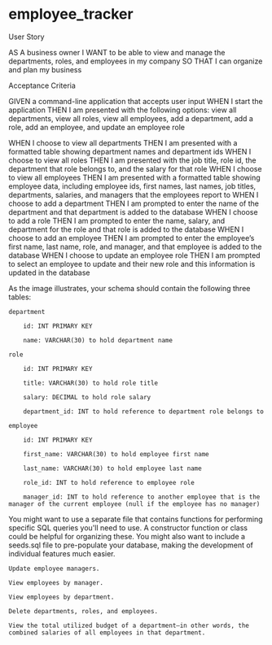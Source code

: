 # employee_tracker

User Story

AS A business owner
I WANT to be able to view and manage the departments, roles, and employees in my company
SO THAT I can organize and plan my business

Acceptance Criteria

GIVEN a command-line application that accepts user input
WHEN I start the application
THEN I am presented with the following options: 
view all departments, 
view all roles, 
view all employees, 
add a department, 
add a role, 
add an employee, 
and update an employee role

WHEN I choose to view all departments
THEN I am presented with a formatted table showing department names and department ids
WHEN I choose to view all roles
THEN I am presented with the job title, role id, the department that role belongs to, and the salary for that role
WHEN I choose to view all employees
THEN I am presented with a formatted table showing employee data, including employee ids, first names, last names, job titles, departments, salaries, and managers that the employees report to
WHEN I choose to add a department
THEN I am prompted to enter the name of the department and that department is added to the database
WHEN I choose to add a role
THEN I am prompted to enter the name, salary, and department for the role and that role is added to the database
WHEN I choose to add an employee
THEN I am prompted to enter the employee’s first name, last name, role, and manager, and that employee is added to the database
WHEN I choose to update an employee role
THEN I am prompted to select an employee to update and their new role and this information is updated in the database



As the image illustrates, your schema should contain the following three tables:

    department

        id: INT PRIMARY KEY

        name: VARCHAR(30) to hold department name

    role

        id: INT PRIMARY KEY

        title: VARCHAR(30) to hold role title

        salary: DECIMAL to hold role salary

        department_id: INT to hold reference to department role belongs to

    employee

        id: INT PRIMARY KEY

        first_name: VARCHAR(30) to hold employee first name

        last_name: VARCHAR(30) to hold employee last name

        role_id: INT to hold reference to employee role

        manager_id: INT to hold reference to another employee that is the manager of the current employee (null if the employee has no manager)

You might want to use a separate file that contains functions for performing specific SQL queries you'll need to use. A constructor function or class could be helpful for organizing these. You might also want to include a seeds.sql file to pre-populate your database, making the development of individual features much easier.



    Update employee managers.

    View employees by manager.

    View employees by department.

    Delete departments, roles, and employees.

    View the total utilized budget of a department—in other words, the combined salaries of all employees in that department.
